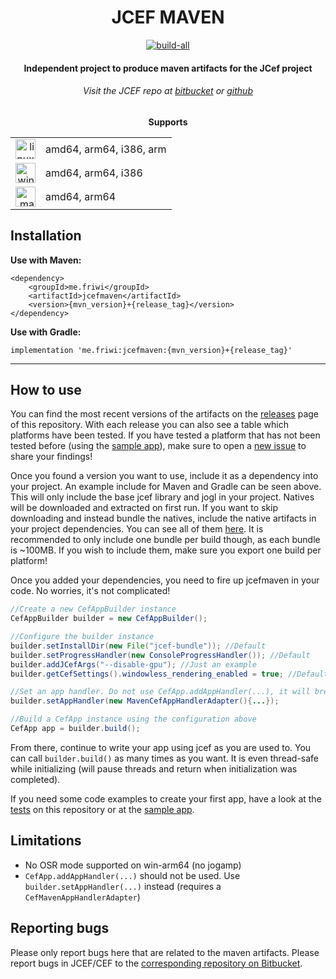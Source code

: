 <div id="title" align="center">
<h1>JCEF MAVEN</h1>
<a href="../../releases/latest"><img alt="build-all" src="../../actions/workflows/maven-release.yml/badge.svg"></img></a>

<h4>Independent project to produce maven artifacts for the JCef project</h4>
<h6>Visit the JCEF repo at <a href="https://bitbucket.org/chromiumembedded/java-cef/src/master/">bitbucket</a> or <a href="https://github.com/chromiumembedded/java-cef">github</a> </h6>

<h4> </h4>

**Supports**
<table>
  <tr><td align="right"><img src="https://simpleicons.org/icons/linux.svg" alt="linux" width="32" height="32"></td><td align="left">amd64, arm64, i386, arm</td></tr>
  <tr><td align="right"><img src="https://simpleicons.org/icons/windows.svg" alt="windows" width="32" height="32"></td><td align="left">amd64, arm64, i386</td></tr>
  <tr><td align="right"><img src="https://simpleicons.org/icons/apple.svg" alt="macosx" width="32" height="32"></td><td align="left">amd64, arm64</td></tr>
</table>
  
</div>

## Installation
**Use with Maven:**
```Maven POM
<dependency>
    <groupId>me.friwi</groupId>
    <artifactId>jcefmaven</artifactId>
    <version>{mvn_version}+{release_tag}</version>
</dependency>
```

**Use with Gradle:**
```Gradle
implementation 'me.friwi:jcefmaven:{mvn_version}+{release_tag}'
```

---

## How to use
You can find the most recent versions of the artifacts on the [releases](../../releases) page of this repository. With each release you can also see a table which platforms have been tested. If you have tested a platform that has not been tested before (using the [sample app](https://github.com/jcefmaven/jcefsampleapp)), make sure to open a [new issue](../../issues/new/choose) to share your findings!

Once you found a version you want to use, include it as a dependency into your project. An example include for Maven and Gradle can be seen above.
This will only include the base jcef library and jogl in your project. Natives will be downloaded and extracted on first run. If you want to skip downloading and instead bundle the natives, include the native artifacts in your project dependencies. You can see all of them [here](../../packages?tab=packages&q=natives). It is recommended to only include one bundle per build though, as each bundle is ~100MB. If you wish to include them, make sure you export one build per platform!

Once you added your dependencies, you need to fire up jcefmaven in your code. No worries, it's not complicated!
```java
//Create a new CefAppBuilder instance
CefAppBuilder builder = new CefAppBuilder();

//Configure the builder instance
builder.setInstallDir(new File("jcef-bundle")); //Default
builder.setProgressHandler(new ConsoleProgressHandler()); //Default
builder.addJCefArgs("--disable-gpu"); //Just an example
builder.getCefSettings().windowless_rendering_enabled = true; //Default - select OSR mode

//Set an app handler. Do not use CefApp.addAppHandler(...), it will break your code on MacOSX!
builder.setAppHandler(new MavenCefAppHandlerAdapter(){...});

//Build a CefApp instance using the configuration above
CefApp app = builder.build();
```
From there, continue to write your app using jcef as you are used to. You can call `builder.build()` as many times as you want. It is even thread-safe while initializing (will pause threads and return when initialization was completed).

If you need some code examples to create your first app, have a look at the [tests](jcefmaven/src/test) on this repository or at the [sample app](https://github.com/jcefmaven/jcefsampleapp).

## Limitations
- No OSR mode supported on win-arm64 (no jogamp)
- `CefApp.addAppHandler(...)` should not be used. Use `builder.setAppHandler(...)` instead (requires a `CefMavenAppHandlerAdapter`)

## Reporting bugs
Please only report bugs here that are related to the maven artifacts.
Please report bugs in JCEF/CEF to the [corresponding repository on Bitbucket](https://bitbucket.org/chromiumembedded/).

